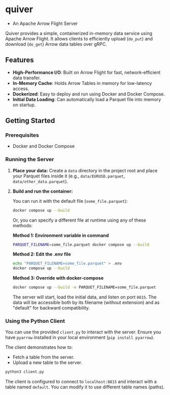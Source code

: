 # quiver
- An Apache Arrow Flight Server

Quiver provides a simple, containerized in-memory data service using Apache Arrow Flight. It allows clients to efficiently upload (`do_put`) and download (`do_get`) Arrow data tables over gRPC.

## Features

-   **High-Performance I/O**: Built on Arrow Flight for fast, network-efficient data transfer.
-   **In-Memory Cache**: Holds Arrow Tables in memory for low-latency access.
-   **Dockerized**: Easy to deploy and run using Docker and Docker Compose.
-   **Initial Data Loading**: Can automatically load a Parquet file into memory on startup.

## Getting Started

### Prerequisites

-   Docker and Docker Compose

### Running the Server

1.  **Place your data:** Create a `data` directory in the project root and place your Parquet files inside it (e.g., `data/EURUSD.parquet`, `data/other_data.parquet`).

2.  **Build and run the container:**

    You can run it with the default file (`some_file.parquet`):
    ```bash
    docker compose up --build
    ```

    Or, you can specify a different file at runtime using any of these methods:
    
    **Method 1: Environment variable in command**
    ```bash
    PARQUET_FILENAME=some_file.parquet docker compose up --build
    ```
    
    **Method 2: Edit the .env file**
    ```bash
    echo "PARQUET_FILENAME=some_file.parquet" > .env
    docker compose up --build
    ```
    
    **Method 3: Override with docker-compose**
    ```bash
    docker compose up --build -e PARQUET_FILENAME=some_file.parquet
    ```
    
    The server will start, load the initial data, and listen on port `8815`. The data will be accessible both by its filename (without extension) and as "default" for backward compatibility.

### Using the Python Client

You can use the provided `client.py` to interact with the server. Ensure you have `pyarrow` installed in your local environment (`pip install pyarrow`).

The client demonstrates how to:
-   Fetch a table from the server.
-   Upload a new table to the server.

```bash
python3 client.py
```

The client is configured to connect to `localhost:8815` and interact with a table named `default`. You can modify it to use different table names (paths).
